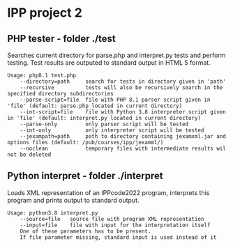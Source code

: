 # IPP project 2

## PHP tester - folder ./test



Searches current directory for parse.php and interpret.py tests and perform testing.
Test results are outputed to standard output in HTML 5 format.

    Usage: php8.1 test.php 
        --directory=path     search for tests in directory given in 'path'
        --recursive          tests will also be recursively search in the specified directory subdirectories 
        --parse-script=file  file with PHP 8.1 parser script given in 'file' (default: parse.php located in current directory)  
        --int-script=file    file with Python 3.8 interpreter script given in 'file' (default: interpret.py located in current directory)  
        --parse-only         only parser script will be tested 
        --int-only           only interpreter script will be tested 
        --jexampath=path     path to directory containing jexamxml.jar and options files (default: /pub/courses/ipp/jexamml/) 
        --noclean            temporary files with intermediate results wil not be deleted 


## Python interpret - folder ./interpret

Loads XML representation of an IPPcode2022 program, interprets this program and prints output to standard output.


    Usage: python3.8 interpret.py
        --source=file   source file with program XML representation
        --input=file    file with input for the interpretation itself
        One of these parameters has to be present.
        If file parameter missing, standard input is used instead of it
